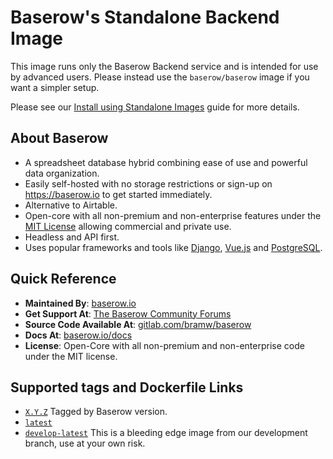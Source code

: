 # Baserow's Standalone Backend Image

This image runs only the Baserow Backend service and is intended for use by advanced 
users. Please instead use the `baserow/baserow` image if you want a simpler setup.

Please see our [Install using Standalone Images](https://baserow.io/docs/installation/install-using-standalone-images)
guide for more details.

## About Baserow

* A spreadsheet database hybrid combining ease of use and powerful data organization.
* Easily self-hosted with no storage restrictions or sign-up on https://baserow.io to
  get started immediately.
* Alternative to Airtable.
* Open-core with all non-premium and non-enterprise features under
  the [MIT License](https://choosealicense.com/licenses/mit/) allowing commercial and
  private use.
* Headless and API first.
* Uses popular frameworks and tools like [Django](https://www.djangoproject.com/),
  [Vue.js](https://vuejs.org/) and [PostgreSQL](https://www.postgresql.org/).

## Quick Reference

* **Maintained By**: [baserow.io](https://baserow.io/contact)
* **Get Support At**: [The Baserow Community Forums](https://community.baserow.io)
* **Source Code Available At**: [gitlab.com/bramw/baserow](https://gitlab.com/bramw/baserow)
* **Docs At**: [baserow.io/docs](https://baserow.io/docs)
* **License**: Open-Core with all non-premium and non-enterprise code under the MIT 
  license.

## Supported tags and Dockerfile Links

* [`X.Y.Z`](https://gitlab.com/bramw/baserow/-/blob/master/deploy/web-frontend/Dockerfile)
  Tagged by Baserow version.
* [`latest`](https://gitlab.com/bramw/baserow/-/blob/master/backend/Dockerfile)
* [`develop-latest`](https://gitlab.com/bramw/baserow/-/blob/develop/backend/Dockerfile)
  This is a bleeding edge image from our development branch, use at your own risk.
